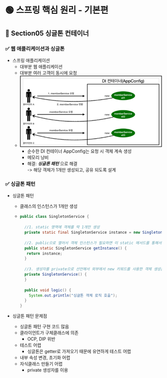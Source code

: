 # 🟢 스프링 핵심 원리 - 기본편

## 📄 Section05 싱글톤 컨테이너
### ✅ 웹 애플리케이션과 싱글톤
- 스프링 애플리케이션
  - 대부분 웹 애플리케이션
  - 대부분 여러 고객이 동시에 요청
  - ![img5_1.png](file/img5_1.png)
    - 순수한 DI 컨테이너 AppConfig는 요청 시 객체 계속 생성
    - 메모리 낭비
    - 해결: ***싱글톤 패턴*** 으로 해결  
      -> 해당 객체가 1개만 생성되고, 공유 되도록 설계


### ✅ 싱글톤 패턴
- 싱글톤 패턴
  - 클래스의 인스턴스가 1개만 생성
  - 
    ```java
    public class SingletonService {
    
      //1. static 영역에 객체를 딱 1개만 생성
      private static final SingletonService instance = new SingletonService();
  
      //2. public으로 열어서 객체 인스턴스가 필요하면 이 static 메서드를 통해서만 조회
      public static SingletonService getInstance() {
       return instance;
      }
    
      //3. 생성자를 private으로 선언해서 외부에서 new 키워드를 사용한 객체 생성을 못하게 막는다.
      private SingletonService() {
      }
  
      public void logic() {
        System.out.println("싱글톤 객체 로직 호출");
      }
    }
    ```

- 싱글톤 패턴 문제점
  - 싱글톤 패턴 구현 코드 많음
  - 클라이언트가 구체클래스에 의존
    - OCP, DIP 위반
  - 테스트 어렵
    - 싱글톤은 getter로 가져오기 때문에 유연하게 테스트 어렵
  - 내부 속성 변경, 초기화 어렵
  - 자식클래스 만들기 어렵
    - private 생성자를 이용